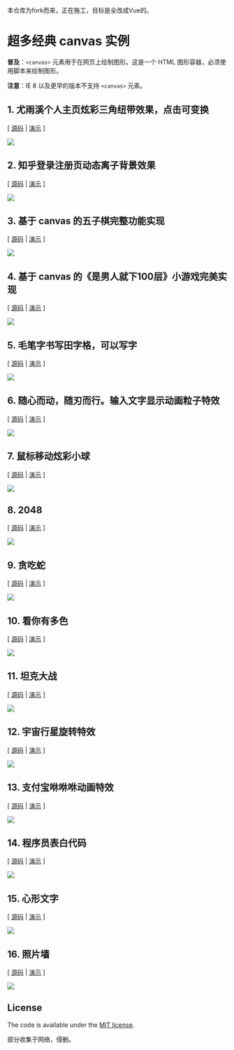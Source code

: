 本仓库为fork而来，正在施工，目标是全改成Vue的。

# 超多经典 canvas 实例

**普及**：`<canvas>` 元素用于在网页上绘制图形。这是一个 HTML 图形容器，必须使用脚本来绘制图形。

**注意**：IE 8 以及更早的版本不支持 `<canvas>` 元素。

## 1. 尤雨溪个人主页炫彩三角纽带效果，点击可变换

[ [源码](https://github.com/bxm0927/canvas-special/blob/master/evan-you) | [演示](https://bxm0927.github.io/canvas-special/evan-you/index.html) ]

![](./assets/evan-you.png)

## 2. 知乎登录注册页动态离子背景效果

[ [源码](https://github.com/bxm0927/canvas-special/blob/master/zhihu) | [演示](https://bxm0927.github.io/canvas-special/zhihu/index.html) ]

![](./assets/zhihu.png)

## 3. 基于 canvas 的五子棋完整功能实现

[ [源码](https://github.com/bxm0927/canvas-special/blob/master/five-chess) | [演示](https://bxm0927.github.io/canvas-special/five-chess/index.html) ]

![](./assets/five-chess.png)

## 4. 基于 canvas 的《是男人就下100层》小游戏完美实现

[ [源码](https://github.com/bxm0927/canvas-special/blob/master/man-down100) | [演示](https://bxm0927.github.io/canvas-special/man-down100/index.html) ]

![](./assets/man-down100.png)

## 5. 毛笔字书写田字格，可以写字

[ [源码](https://github.com/bxm0927/canvas-special/blob/master/brush) | [演示](https://bxm0927.github.io/canvas-special/brush/index.html) ]

![](./assets/brush.png)

## 6. 随心而动，随刃而行。输入文字显示动画粒子特效

[ [源码](https://github.com/bxm0927/canvas-special/blob/master/side-text) | [演示](https://bxm0927.github.io/canvas-special/side-text/index.html) ]

![](./assets/side-text.png)

## 7. 鼠标移动炫彩小球

[ [源码](https://github.com/bxm0927/canvas-special/blob/master/globule) | [演示](https://bxm0927.github.io/canvas-special/globule/index.html) ]

![](./assets/globule.png)

## 8. 2048

[ [源码](https://github.com/bxm0927/canvas-special/blob/master/game2048) | [演示](https://bxm0927.github.io/canvas-special/game2048/index.html) ]

![](./assets/game2048.png)

## 9. 贪吃蛇

[ [源码](https://github.com/bxm0927/canvas-special/blob/master/snake) | [演示](https://bxm0927.github.io/canvas-special/snake/index.html) ]

![](./assets/snake.png)

## 10. 看你有多色

[ [源码](https://github.com/bxm0927/canvas-special/blob/master/look-def-color) | [演示](https://bxm0927.github.io/canvas-special/look-def-color/index.html) ]

![](./assets/look-def-color.png)

## 11. 坦克大战

[ [源码](https://github.com/bxm0927/canvas-special/blob/master/tank) | [演示](https://bxm0927.github.io/canvas-special/tank/index.html) ]

![](./assets/tank.png)

## 12. 宇宙行星旋转特效

[ [源码](https://github.com/bxm0927/canvas-special/blob/master/universe) | [演示](https://bxm0927.github.io/canvas-special/universe/index.html) ]

![](./assets/universe.png)

## 13. 支付宝咻咻咻动画特效

[ [源码](https://github.com/bxm0927/canvas-special/blob/master/alipay) | [演示](https://bxm0927.github.io/canvas-special/alipay/index.html) ]

![](./assets/alipay.png)

## 14. 程序员表白代码

[ [源码](https://github.com/bxm0927/canvas-special/blob/master/love-time) | [演示](https://bxm0927.github.io/canvas-special/love-time/index.html) ]

![](./assets/love-time.png)

## 15. 心形文字

[ [源码](https://github.com/bxm0927/canvas-special/blob/master/heart) | [演示](https://bxm0927.github.io/canvas-special/heart/index.html) ]

![](./assets/heart.png)

## 16. 照片墙

[ [源码](https://github.com/bxm0927/canvas-special/blob/master/photo-wall) | [演示](https://bxm0927.github.io/canvas-special/photo-wall/index.html) ]

![](./assets/photo-wall.png)

## License

The code is available under the [MIT license](https://opensource.org/licenses/MIT).

部分收集于网络，侵删。
